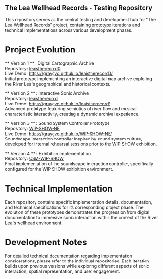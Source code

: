 ## The Lea Wellhead Records - Testing Repository
This repository serves as the central testing and development hub for "The Lea Wellhead Records" project, containing prototype iterations and technical implementations across various development phases.

# Project Evolution

** Version 1 ** : Digital Cartographic Archive  
Repository: [leaistherecord0](https://github.com/GrayGvo/leaistherecord0)  
Live Demo: https://graygvo.github.io/leaistherecord0/  
Initial prototype implementing an interactive digital map archive exploring the River Lea's geographical and historical contexts.

** Version 2 ** : Interactive Sonic Archive  
Repository: [leaistherecord](https://github.com/GrayGvo/leaistherecord)  
Live Demo: https://graygvo.github.io/leaistherecord/  
Advanced prototype featuring semiotics of river flow and musical characteristic interactivity, creating a dynamic archival experience.

** Version 3 ** : Sound System Controller Prototype  
Repository: [WIP-SHOW-NE](https://github.com/GrayGvo/WIP-SHOW-NE)  
Live Demo: https://graygvo.github.io/WIP-SHOW-NE/  
Soundscape interaction controller inspired by sound system culture, developed for internal rehearsal sessions prior to the WIP SHOW exhibition.

** Version 4 ** : Exhibition Implementation  
Repository: [CSM-WIP-SHOW](https://github.com/GrayGvo/CSM-WIP-SHOW)  
Final implementation of the soundscape interaction controller, specifically configured for the WIP SHOW exhibition environment.

# Technical Implementation

Each repository contains specific implementation details, documentation, and technical specifications for its corresponding project phase. The evolution of these prototypes demonstrates the progression from digital documentation to immersive sonic interaction within the context of the River Lea's wellhead environment.

# Development Notes

For detailed technical documentation regarding implementation considerations, please refer to the individual repositories. Each iteration builds upon previous versions while exploring different aspects of sonic interaction, spatial representation, and user engagement.
